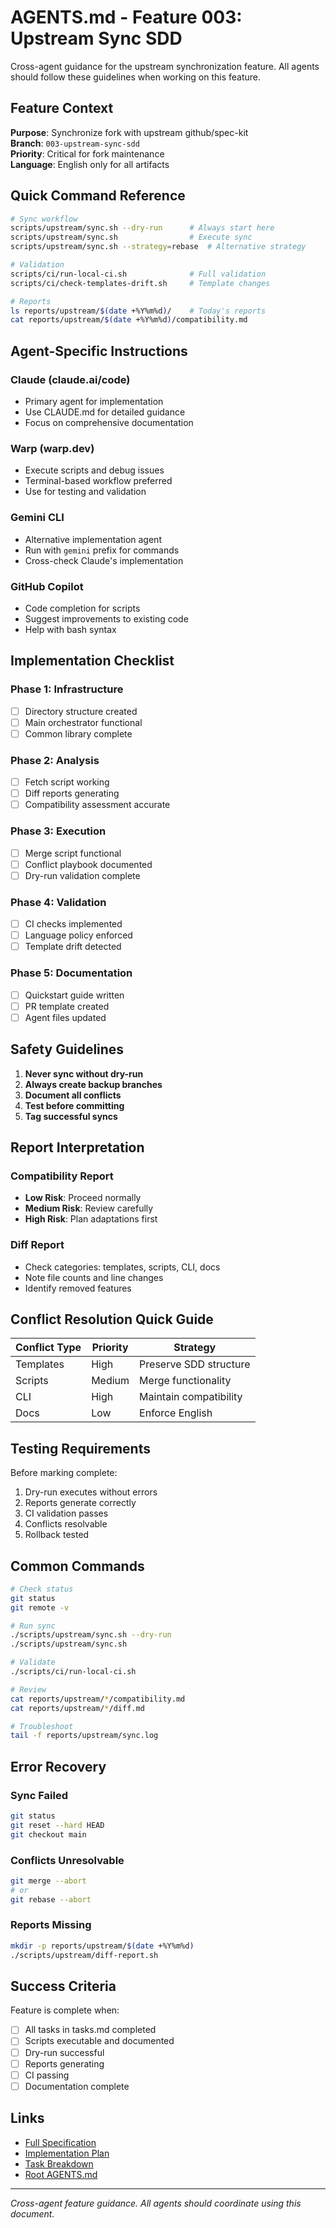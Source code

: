 # AGENTS.md - Feature 003: Upstream Sync SDD

Cross-agent guidance for the upstream synchronization feature. All agents should follow these guidelines when working on this feature.

## Feature Context

**Purpose**: Synchronize fork with upstream github/spec-kit  
**Branch**: `003-upstream-sync-sdd`  
**Priority**: Critical for fork maintenance  
**Language**: English only for all artifacts

## Quick Command Reference

```bash
# Sync workflow
scripts/upstream/sync.sh --dry-run      # Always start here
scripts/upstream/sync.sh                # Execute sync
scripts/upstream/sync.sh --strategy=rebase  # Alternative strategy

# Validation
scripts/ci/run-local-ci.sh              # Full validation
scripts/ci/check-templates-drift.sh     # Template changes

# Reports
ls reports/upstream/$(date +%Y%m%d)/    # Today's reports
cat reports/upstream/$(date +%Y%m%d)/compatibility.md
```

## Agent-Specific Instructions

### Claude (claude.ai/code)
- Primary agent for implementation
- Use CLAUDE.md for detailed guidance
- Focus on comprehensive documentation

### Warp (warp.dev)
- Execute scripts and debug issues
- Terminal-based workflow preferred
- Use for testing and validation

### Gemini CLI
- Alternative implementation agent
- Run with `gemini` prefix for commands
- Cross-check Claude's implementation

### GitHub Copilot
- Code completion for scripts
- Suggest improvements to existing code
- Help with bash syntax

## Implementation Checklist

### Phase 1: Infrastructure
- [ ] Directory structure created
- [ ] Main orchestrator functional
- [ ] Common library complete

### Phase 2: Analysis
- [ ] Fetch script working
- [ ] Diff reports generating
- [ ] Compatibility assessment accurate

### Phase 3: Execution
- [ ] Merge script functional
- [ ] Conflict playbook documented
- [ ] Dry-run validation complete

### Phase 4: Validation
- [ ] CI checks implemented
- [ ] Language policy enforced
- [ ] Template drift detected

### Phase 5: Documentation
- [ ] Quickstart guide written
- [ ] PR template created
- [ ] Agent files updated

## Safety Guidelines

1. **Never sync without dry-run**
2. **Always create backup branches**
3. **Document all conflicts**
4. **Test before committing**
5. **Tag successful syncs**

## Report Interpretation

### Compatibility Report
- **Low Risk**: Proceed normally
- **Medium Risk**: Review carefully
- **High Risk**: Plan adaptations first

### Diff Report
- Check categories: templates, scripts, CLI, docs
- Note file counts and line changes
- Identify removed features

## Conflict Resolution Quick Guide

| Conflict Type | Priority | Strategy |
|--------------|----------|----------|
| Templates | High | Preserve SDD structure |
| Scripts | Medium | Merge functionality |
| CLI | High | Maintain compatibility |
| Docs | Low | Enforce English |

## Testing Requirements

Before marking complete:
1. Dry-run executes without errors
2. Reports generate correctly
3. CI validation passes
4. Conflicts resolvable
5. Rollback tested

## Common Commands

```bash
# Check status
git status
git remote -v

# Run sync
./scripts/upstream/sync.sh --dry-run
./scripts/upstream/sync.sh

# Validate
./scripts/ci/run-local-ci.sh

# Review
cat reports/upstream/*/compatibility.md
cat reports/upstream/*/diff.md

# Troubleshoot
tail -f reports/upstream/sync.log
```

## Error Recovery

### Sync Failed
```bash
git status
git reset --hard HEAD
git checkout main
```

### Conflicts Unresolvable
```bash
git merge --abort
# or
git rebase --abort
```

### Reports Missing
```bash
mkdir -p reports/upstream/$(date +%Y%m%d)
./scripts/upstream/diff-report.sh
```

## Success Criteria

Feature is complete when:
- [ ] All tasks in tasks.md completed
- [ ] Scripts executable and documented
- [ ] Dry-run successful
- [ ] Reports generating
- [ ] CI passing
- [ ] Documentation complete

## Links

- [Full Specification](spec.md)
- [Implementation Plan](plan.md)
- [Task Breakdown](tasks.md)
- [Root AGENTS.md](../../AGENTS.md)

---

*Cross-agent feature guidance. All agents should coordinate using this document.*
